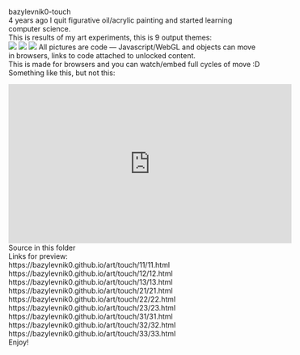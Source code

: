 bazylevnik0-touch<br>
4 years ago I quit figurative oil/acrylic painting and started learning computer science.<br>
This is results of my art experiments, this is 9 output themes:<br>
<img src="https://bazylevnik0.github.io/art/touch/temp/1.png"></img>
<img src="https://bazylevnik0.github.io/art/touch/temp/2.png"></img>
<img src="https://bazylevnik0.github.io/art/touch/temp/3.png"></img>
All pictures are code — Javascript/WebGL and objects can move in browsers, links to code attached to unlocked content.<br>
This is made for browsers and you can watch/embed full cycles of move :D<br>
Something like this, but not this:<br>
<iframe width="560" height="315" src="https://www.youtube.com/embed/sqsLEkWX04w" title="YouTube video player" frameborder="0" allow="accelerometer; autoplay; clipboard-write; encrypted-media; gyroscope; picture-in-picture" allowfullscreen></iframe><br>
Source in this folder<br>
Links for preview:<br>
https://bazylevnik0.github.io/art/touch/11/11.html<br>
https://bazylevnik0.github.io/art/touch/12/12.html<br>
https://bazylevnik0.github.io/art/touch/13/13.html<br>
https://bazylevnik0.github.io/art/touch/21/21.html<br>
https://bazylevnik0.github.io/art/touch/22/22.html<br>
https://bazylevnik0.github.io/art/touch/23/23.html<br>
https://bazylevnik0.github.io/art/touch/31/31.html<br>
https://bazylevnik0.github.io/art/touch/32/32.html<br>
https://bazylevnik0.github.io/art/touch/33/33.html<br>
Enjoy!